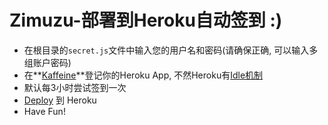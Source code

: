 # Zimuzu-部署到Heroku自动签到 :)

- 在根目录的`secret.js`文件中输入您的用户名和密码(请确保正确, 可以输入多组账户密码)
- 在**[Kaffeine](http://kaffeine.herokuapp.com/)**登记你的Heroku App, 不然Heroku有[Idle机制](https://blog.heroku.com/archives/2013/6/20/app_sleeping_on_heroku)
- 默认每3小时尝试签到一次
- [Deploy](https://devcenter.heroku.com/articles/getting-started-with-nodejs#deploy-the-app) 到 Heroku
- Have Fun!
